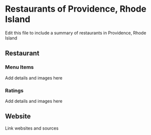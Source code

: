 # Restaurants of Providence, Rhode Island

Edit this file to include a summary of restaurants in Providence, Rhode Island

## Restaurant

### Menu Items
Add details and images here

### Ratings
Add details and images here

## Website

Link websites and sources
